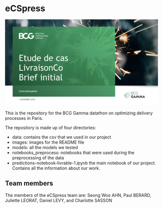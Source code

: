 # eCSpress

![](./images/bcg_datathon.png)

This is the repository for the BCG Gamma datathon on optimizing delivery processes in Paris.


The repository is made up of four directories:
- data: contains the csv that we used in our project
- images: images for the README file
- models: all the models we tested
- notebooks_preprocess: notebooks that were used during the preprocessing of the data
- predictions-notebook-livrable-1.ipynb the main notebook of our project. Contains all the information about our work.



## Team members

The members of the eCSpress team are: Seong Woo AHN, Paul BERARD, Juliette LEORAT, Daniel LEVY, and Charlotte SASSON